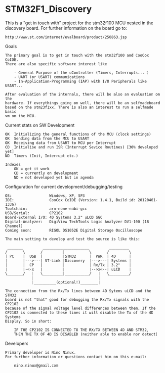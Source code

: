 STM32F1_Discovery
=================

This is a "get in touch with" project for the stm32f100 MCU nested in the 
discovery board. For further information on the board go to: 

	http://www.st.com/internet/evalboard/product/250863.jsp

Goals

    The primary goal is to get in touch with the stm32f100 and CooCox CoIDE. 
    There are also specific software interest like
        
        - General Purpose of the uController (Timers, Interrupts... )
        - UART (or USART) communications
        - In-Application-Programming (IAP) with I/O Peripherals like USART...
		
	After evaluation of the internals, there will be also an evaluation on the 
	hardware. If everythings going on well, there will be an selfmadeboard 
	based on the stm23f1xx. There is also an interest to run a selfmade basic
	vm on the MCU.

Current stats on SW Development

    OK  Initializing the general functions of the MCU (clock settings)
    OK  Sending data from the MCU to USART
	OK	Receiving data from USART to MCU per Interrupt
	CD	Initialise and run ISR (Interrupt Sevice Routines) [30% developed yet]
    ND  Timers (Init, Interrupt etc.)

    Indexes
        OK = get it work
        CD = currently on development
        ND = not developed yet but in agenda
        
Configuration for current development/debugging/testing

    OS:                 Windows, XP, SP3
    IDE:                CooCox CoIDE (Version: 1.4.1, Build id: 20120401-1336)
    Toolchain:          arm-none-eabi-gcc
    USB/Serial:         CP2102
    Board-External I/O: 4D Systems 3.2" uLCD SGC
    Digital-Analyzer:   DigiView TechTools Logic Analyzer DV1-100 (18 Channel)
	Coming soon:		RIGOL DS1052E Digital Storage Oscilloscope

    The main setting to develop and test the source is like this:

	 _______		 _____________________		   _________
    /		\       /		  | 		  \       /		    \
    | PC    |  USB  |         |STM32      |  PWR  | 4D      |
    |       |--->---| ST-Link |Discovery  |--->---| Systems |
    |       |  CP   |         |           | Rx/Tx | 3.2"    |
    |       |-<-x   |         |           |-->x<--| uLCD    |
    \_______/   |   \_________|___________/   |   \_________/
				|							  |	
				|__________(optional!)________|
				
	The connection from the Rx/Tx lines between 4D Sytems uLCD and the STM32
	board is not "that" good for debugging the Rx/Tx signals with the CP2102
	because of the signal voltage level differences between them. If the 
	CP2102 is connected to these lines it will disable the Tx of the 4D Systems 
	Display. So in short:
	
		IF THE CP2102 IS CONNECTED TO THE RX/TX BETWEEN 4D AND STM32,
		THEN THE TX OF 4D IS DISABLED (neither able to enable nor detect)
 
Developers

    Primary developer is Nino Ninux.
    For further information or questions contact him on this e-mail:
	
		nino.ninux@gmail.com
